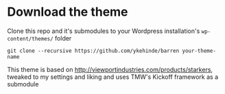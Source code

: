 # Download the theme

Clone this repo and it's submodules to your Wordpress installation's `wp-content/themes/` folder

`git clone --recursive https://github.com/ykehinde/barren your-theme-name`

This theme is based on http://viewportindustries.com/products/starkers, tweaked to my settings and liking and uses TMW's Kickoff framework as a submodule
